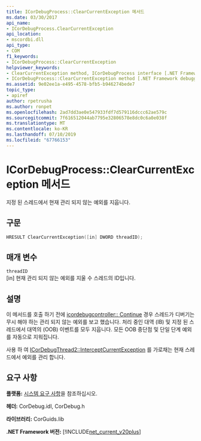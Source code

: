 ```yaml
---
title: ICorDebugProcess::ClearCurrentException 메서드
ms.date: 03/30/2017
api_name:
- ICorDebugProcess.ClearCurrentException
api_location:
- mscordbi.dll
api_type:
- COM
f1_keywords:
- ICorDebugProcess::ClearCurrentException
helpviewer_keywords:
- ClearCurrentException method, ICorDebugProcess interface [.NET Framework debugging]
- ICorDebugProcess::ClearCurrentException method [.NET Framework debugging]
ms.assetid: 9e02ee1a-e495-4578-bfb5-b946274bede7
topic_type:
- apiref
author: rpetrusha
ms.author: ronpet
ms.openlocfilehash: 2ad7dd3ae0e547933fdf7d579116dccc62ae579c
ms.sourcegitcommit: 7f616512044ab7795e32806578e8dc0c6a0e038f
ms.translationtype: MT
ms.contentlocale: ko-KR
ms.lasthandoff: 07/10/2019
ms.locfileid: "67766153"
---
```

# <a name="icordebugprocessclearcurrentexception-method"></a>ICorDebugProcess::ClearCurrentException 메서드
지정 된 스레드에서 현재 관리 되지 않는 예외를 지웁니다.  
  
## <a name="syntax"></a>구문  
  
```cpp  
HRESULT ClearCurrentException([in] DWORD threadID);  
```  
  
## <a name="parameters"></a>매개 변수  
 `threadID`  
 [in] 현재 관리 되지 않는 예외를 지울 수 스레드의 ID입니다.  
  
## <a name="remarks"></a>설명  
 이 메서드를 호출 하기 전에 [icordebugcontroller:: Continue](../../../../docs/framework/unmanaged-api/debugging/icordebugcontroller-continue-method.md) 경우 스레드가 디버기는 무시 해야 하는 관리 되지 않는 예외를 보고 했습니다. 처리 중인 대역 (IB) 및 지정 된 스레드에서 대역의 (OOB) 이벤트를 모두 지웁니다. 모든 OOB 중단점 및 단일 단계 예외를 자동으로 지워집니다.  
  
 사용 하 여 [ICorDebugThread2::InterceptCurrentException](../../../../docs/framework/unmanaged-api/debugging/icordebugthread2-interceptcurrentexception-method.md) 를 가로채는 현재 스레드에서 예외를 관리 합니다.  
  
## <a name="requirements"></a>요구 사항  
 **플랫폼:** [시스템 요구 사항](../../../../docs/framework/get-started/system-requirements.md)을 참조하십시오.  
  
 **헤더:** CorDebug.idl, CorDebug.h  
  
 **라이브러리:** CorGuids.lib  
  
 **.NET Framework 버전:** [!INCLUDE[net_current_v20plus](../../../../includes/net-current-v20plus-md.md)]
